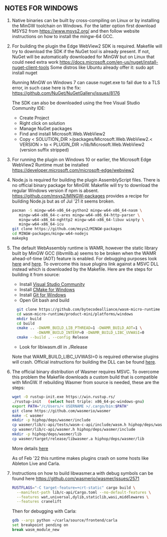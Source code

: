 NOTES FOR WINDOWS
-----------------

1. Native binaries can be built by cross-compiling on Linux or by installing the
   MinGW toolchain on Windows. For the latter option first download MSYS2 from
   https://www.msys2.org/ and then follow website instructions on how to install
   the mingw-64 GCC.


2. For building the plugin the Edge WebView2 SDK is required. Makefile will try
   to download the SDK if the NuGet tool is already present. If not, NuGet will
   be automatically downloaded for MinGW but on Linux that could need extra work
   https://docs.microsoft.com/en-us/nuget/install-nuget-client-tools
   Some distros like Ubuntu already offer it: sudo apt install nuget

   Running MinGW on Windows 7 can cause nuget.exe to fail due to a TLS error, in
   such case here is the fix: https://github.com/NuGet/NuGetGallery/issues/8176

   The SDK can also be downloaded using the free Visual Studio Community IDE:

   - Create Project
   - Right click on solution
   - Manage NuGet packages
   - Find and install Microsoft.Web.WebView2
   - Copy < SOLUTION_DIR >/packages/Microsoft.Web.WebView2.< VERSION > to
     < PLUGIN_DIR >/lib/Microsoft.Web.WebView2  (version suffix stripped)


3. For running the plugin on Windows 10 or earlier, the Microsoft Edge WebView2
   Runtime must be installed https://developer.microsoft.com/microsoft-edge/webview2


4. Node.js is required for building the plugin AssemblyScript files. There is no
   official binary package for MinGW. Makefile will try to download the regular
   Windows version if npm is absent. https://github.com/msys2/MINGW-packages
   provides a recipe for building Node.js but as of Jul '21 it seems broken.

   ```Bash
   pacman -S mingw-w64-x86_64-python2 mingw-w64-x86_64-nasm \
      mingw-w64-x86_64-c-ares mingw-w64-x86_64-http-parser \
      mingw-w64-x86_64-nghttp2 mingw-w64-x86_64-libuv winpty \
      mingw-w64-x86_64-icu
   git clone https://github.com/msys2/MINGW-packages
   cd MINGW-packages/mingw-w64-nodejs
   makepkg
   ```


5. The default WebAssembly runtime is WAMR, however the static library built by
   MinGW GCC (libvmlib.a) seems to be broken when the WAMR ahead-of-time (AOT)
   feature is enabled. For debugging purposes look [here](https://github.com/bytecodealliance/wasm-micro-runtime/blob/25fc006c3359e0788b42bc9a11923f8ffbe29577/core/iwasm/aot/aot_runtime.c#L1542)
   and [here](https://github.com/bytecodealliance/wasm-micro-runtime/blob/52b6c73d9c2dee4973271a5cb1e2b9242a7a975b/core/iwasm/common/arch/invokeNative_general.c#L10).
   To overcome this issue plugins link against a MSVC DLL instead which is
   downloaded by the Makefile. Here are the steps for building it from source:

   - Install [Visual Studio Community](https://visualstudio.microsoft.com/downloads/)
   - Install [CMake for Windows](https://cmake.org/download/)
   - Install [Git for Windows](https://github.com/git-for-windows/git/releases/)
   - Open Git bash and build
   ```Bash
     git clone https://github.com/bytecodealliance/wasm-micro-runtime
     cd wasm-micro-runtime/product-mini/platforms/windows
     mkdir build
     cd build
     cmake .. -DWAMR_BUILD_LIB_PTHREAD=1 -DWAMR_BUILD_AOT=1 \
              -DWAMR_BUILD_INTERP=0 -DWAMR_BUILD_LIBC_UVWASI=0
     cmake --build . --config Release
   ```
   - Look for libiwasm.dll in ./Release

   Note that WAMR_BUILD_LIBC_UVWASI=0 is required otherwise plugins will crash.
   Official instructions for building the DLL can be found [here](https://github.com/bytecodealliance/wasm-micro-runtime/blob/main/doc/build_wamr.md).


6. The official binary distribution of Wasmer requires MSVC. To overcome this
   problem the Makefile downloads a custom build that is compatible with MinGW.
   If rebuilding Wasmer from source is needed, these are the steps:

   ```Bash
   wget -O rustup-init.exe https://win.rustup.rs/
   ./rustup-init   (select host triple: x86_64-pc-windows-gnu)
   export PATH="/c/Users/< USERNAME >/.cargo/bin:$PATH"
   git clone https://github.com/wasmerio/wasmer
   make -C wasmer
   mkdir -p hiphop/deps/wasmer/include
   cp wasmer/lib/c-api/tests/wasm-c-api/include/wasm.h hiphop/deps/wasmer/include
   cp wasmer/lib/c-api/wasmer.h hiphop/deps/wasmer/include
   mkdir -p hiphop/deps/wasmer/lib
   cp wasmer/target/release/libwasmer.a hiphop/deps/wasmer/lib
   ```
   
   More details [here](https://stackoverflow.com/questions/47379214/step-by-step-instruction-to-install-rust-and-cargo-for-mingw-with-msys2)

   As of Feb '22 this runtime makes plugins crash on some hosts like Ableton
   Live and Carla.


7. Instructions on how to build libwasmer.a with debug symbols can be found here
   https://github.com/wasmerio/wasmer/issues/2571

   ```Bash
   RUSTFLAGS="-C target-feature=+crt-static" cargo build \
     --manifest-path lib/c-api/Cargo.toml --no-default-features \
     --features wat,universal,dylib,staticlib,wasi,middlewares \
     --features cranelift
   ```

   Then for debugging with Carla:

   ```Bash
   gdb --args python ~/carla/source/frontend/carla
   set breakpoint pending on
   break wasm_module_new
   ```
